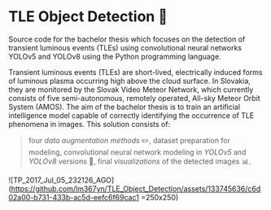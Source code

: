 # TLE Object Detection :stars:

Source code for the bachelor thesis which focuses on the detection of transient luminous events (TLEs) using convolutional neural networks YOLOv5 and YOLOv8 using the Python programming language.

Transient luminous events (TLEs) are short-lived, electrically induced forms of luminous plasma occurring high above the cloud surface. In Slovakia, they are monitored by the Slovak Video Meteor Network, which currently consists of five semi-autonomous, remotely operated, All-sky Meteor Orbit System (AMOS). The aim of the bachelor thesis is to train an artificial intelligence model capable of correctly identifying the occurrence of TLE phenomena in images. This solution consists of:
> four _data augmentation methods_ :pencil2:, 
> dataset preparation for modeling, 
> convolutional neural network modeling in _YOLOv5_ and _YOLOv8_ versions :rocket:, 
> final _visualizations_ of the detected images :bar_chart:.

![TP_2017_Jul_05_232126_AGO](https://github.com/lm367yn/TLE_Object_Detection/assets/133745636/c6d02a00-b731-433b-ac5d-eefc6f69cac1 =250x250)


